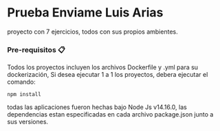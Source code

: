 # Prueba Enviame Luis Arias
proyecto con 7 ejercicios, todos con sus propios ambientes.

### Pre-requisitos 📋

Todos los proyectos incluyen los archivos Dockerfile y .yml para su dockerización, 
Si desea ejecutar 1 a 1 los proyectos, debera ejecutar el comando: 
```
npm install
```

todas las aplicaciones fueron hechas bajo Node Js v14.16.0,
las dependencias estan especificadas en cada archivo package.json junto a sus versiones.
